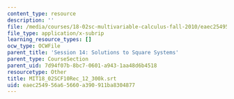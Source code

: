 ```yaml
---
content_type: resource
description: ''
file: /media/courses/18-02sc-multivariable-calculus-fall-2010/eaec254956a65660a390911ba8304877_MIT18_02SCF10Rec_12_300k.vtt
file_type: application/x-subrip
learning_resource_types: []
ocw_type: OCWFile
parent_title: 'Session 14: Solutions to Square Systems'
parent_type: CourseSection
parent_uid: 7d94f07b-8bc7-0601-a943-1aa48d6b4518
resourcetype: Other
title: MIT18_02SCF10Rec_12_300k.srt
uid: eaec2549-56a6-5660-a390-911ba8304877
---
```

